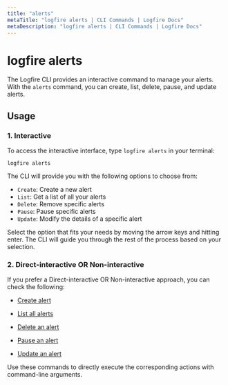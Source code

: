 ```yaml
---
title: "alerts"
metaTitle: "logfire alerts | CLI Commands | Logfire Docs"
metaDescription: "logfire alerts | CLI Commands | Logfire Docs"
---
```


# logfire alerts

The Logfire CLI provides an interactive command to manage your alerts. With the `alerts` command, you can create, list, delete, pause, and update alerts.

## Usage

### 1. Interactive

To access the interactive interface, type `logfire alerts` in your terminal:

```terminal
logfire alerts
```

The CLI will provide you with the following options to choose from:

- `Create`: Create a new alert
- `List`: Get a list of all your alerts
- `Delete`: Remove specific alerts
- `Pause`: Pause specific alerts
- `Update`: Modify the details of a specific alert

Select the option that fits your needs by moving the arrow keys and hitting enter. The CLI will guide you through the rest of the process based on your selection.

### 2. Direct-interactive OR Non-interactive

If you prefer a Direct-interactive OR Non-interactive approach, you can check the following:

- [Create alert](/cli/alerts/create)

- [List all alerts](/cli/alerts/list)

- [Delete an alert](/cli/alerts/delete)

- [Pause an alert](/cli/alerts/pause)

- [Update an alert](/cli/alerts/update)

Use these commands to directly execute the corresponding actions with command-line arguments.
